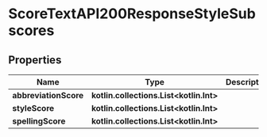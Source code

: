 
# ScoreTextAPI200ResponseStyleSubscores

## Properties
| Name | Type | Description | Notes |
| ------------ | ------------- | ------------- | ------------- |
| **abbreviationScore** | **kotlin.collections.List&lt;kotlin.Int&gt;** |  |  [optional] |
| **styleScore** | **kotlin.collections.List&lt;kotlin.Int&gt;** |  |  [optional] |
| **spellingScore** | **kotlin.collections.List&lt;kotlin.Int&gt;** |  |  [optional] |



